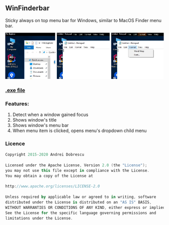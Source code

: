 ## WinFinderbar

Sticky always on top menu bar for Windows, similar to MacOS Finder menu bar.

![](https://github.com/andob/WinFinderbar/raw/master/demo.jpg)

### [.exe file](https://maven.andob.info/repository/open_source/ro/andob/winfinderbar/WinFinderbar/1.1.0/WinFinderbar.exe)

### Features:

1. Detect when a window gained focus
2. Shows window's title
3. Shows window's menu bar
4. When menu item is clicked, opens menu's dropdown child menu

### Licence

```kotlin
Copyright 2015-2020 Andrei Dobrescu

Licensed under the Apache License, Version 2.0 (the "License");
you may not use this file except in compliance with the License.
You may obtain a copy of the License at

http://www.apache.org/licenses/LICENSE-2.0

Unless required by applicable law or agreed to in writing, software
distributed under the License is distributed on an "AS IS" BASIS,
WITHOUT WARRANTIES OR CONDITIONS OF ANY KIND, either express or implied.
See the License for the specific language governing permissions and
limitations under the License.
```
